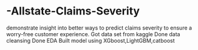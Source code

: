# -Allstate-Claims-Severity
demonstrate insight into better ways to predict claims severity to ensure a worry-free customer experience.
Got data set from kaggle
Done data cleansing
Done EDA 
Built model using XGboost,LightGBM,catboost
